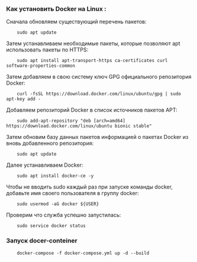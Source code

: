 ### Как установить Docker на Linux :

Сначала обновляем существующий перечень пакетов:
```
	sudo apt update
```
Затем устанавливаем необходимые пакеты, которые позволяют apt использовать пакеты по HTTPS:
```
	sudo apt install apt-transport-https ca-certificates curl software-properties-common
```
Затем добавляем в свою систему ключ GPG официального репозитория Docker:
```
	curl -fsSL https://download.docker.com/linux/ubuntu/gpg | sudo apt-key add -
```
Добавляем репозиторий Docker в список источников пакетов APT:
```
	sudo add-apt-repository "deb [arch=amd64] https://download.docker.com/linux/ubuntu bionic stable"
```
Затем обновим базу данных пакетов информацией о пакетах Docker из вновь добавленного репозитория:
```
	sudo apt update
```
Далее устанавливаем Docker:
```
    sudo apt install docker-ce -y
```
Чтобы не вводить sudo каждый раз при запуске команды docker, добавьте имя своего пользователя в группу docker:
```
	sudo usermod -aG docker ${USER}
```
Проверим что служба успешно запустилась:
```
    sudo service docker status
```


### Запуск docer-conteiner
```
    docker-compose -f docker-compose.yml up -d --build
```